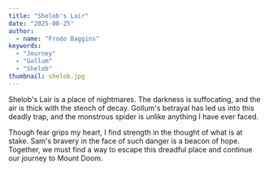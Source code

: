 ```yaml
---
title: "Shelob's Lair"
date: "2025-08-25"
author:
  - name: "Frodo Baggins"
keywords:
  - "Journey"
  - "Gollum"
  - "Shelob"
thumbnail: shelob.jpg
---
```


Shelob's Lair is a place of nightmares. The darkness is suffocating, and the air is thick with the stench of decay. Gollum's betrayal has led us into this deadly trap, and the monstrous spider is unlike anything I have ever faced.

Though fear grips my heart, I find strength in the thought of what is at stake. Sam's bravery in the face of such danger is a beacon of hope. Together, we must find a way to escape this dreadful place and continue our journey to Mount Doom.
